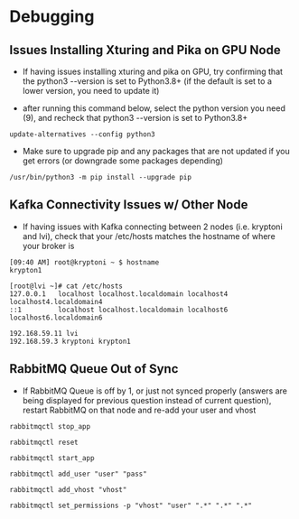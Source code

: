 
# Debugging

## Issues Installing Xturing and Pika on GPU Node

- If having issues installing xturing and pika on GPU, try confirming that the python3 --version is set to Python3.8+ (if the default is set to a lower version, you need to update it)

- after running this command below, select the python version you need (9), and recheck that python3 --version is set to Python3.8+

```
update-alternatives --config python3
```

- Make sure to upgrade pip and any packages that are not updated if you get errors (or downgrade some packages depending)

```
/usr/bin/python3 -m pip install --upgrade pip
```

## Kafka Connectivity Issues w/ Other Node

- If having issues with Kafka connecting between 2 nodes (i.e. kryptoni and lvi), check that your /etc/hosts matches the hostname of where your broker is

```
[09:40 AM] root@kryptoni ~ $ hostname
krypton1
 
[root@lvi ~]# cat /etc/hosts
127.0.0.1   localhost localhost.localdomain localhost4 localhost4.localdomain4
::1         localhost localhost.localdomain localhost6 localhost6.localdomain6
 
192.168.59.11 lvi
192.168.59.3 kryptoni krypton1
```

## RabbitMQ Queue Out of Sync

- If RabbitMQ Queue is off by 1, or just not synced properly (answers are being displayed for previous question instead of current question), restart RabbitMQ on that node and re-add your user and vhost

```
rabbitmqctl stop_app
 
rabbitmqctl reset
 
rabbitmqctl start_app
 
rabbitmqctl add_user "user" "pass"
 
rabbitmqctl add_vhost "vhost"
 
rabbitmqctl set_permissions -p "vhost" "user" ".*" ".*" ".*"
```